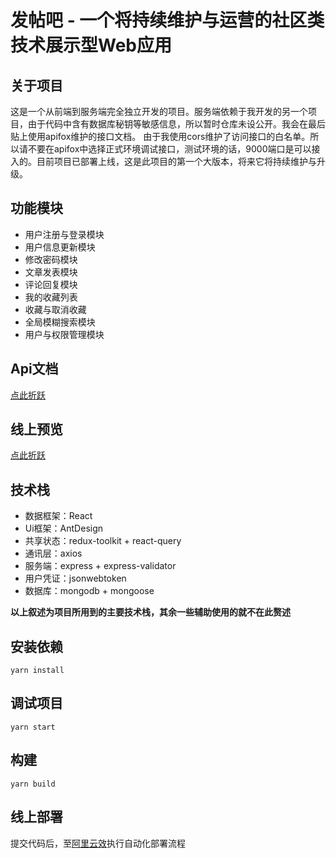 # 发帖吧 - 一个将持续维护与运营的社区类技术展示型Web应用

## 关于项目

这是一个从前端到服务端完全独立开发的项目。服务端依赖于我开发的另一个项目，由于代码中含有数据库秘钥等敏感信息，所以暂时仓库未设公开。我会在最后贴上使用apifox维护的接口文档。
由于我使用cors维护了访问接口的白名单。所以请不要在apifox中选择正式环境调试接口，测试环境的话，9000端口是可以接入的。目前项目已部署上线，这是此项目的第一个大版本，将来它将持续维护与升级。

## 功能模块

- 用户注册与登录模块
- 用户信息更新模块
- 修改密码模块
- 文章发表模块
- 评论回复模块
- 我的收藏列表
- 收藏与取消收藏
- 全局模糊搜索模块
- 用户与权限管理模块

## Api文档

<a href="https://www.apifox.cn/apidoc/shared-9bce2364-95cd-4ce4-9c36-ef4e4e26de90" target="_blank">点此折跃</a>

## 线上预览

<a href="https://tie.lizhigang.cn/" target="_blank">点此折跃</a>

## 技术栈

- 数据框架：React
- Ui框架：AntDesign
- 共享状态：redux-toolkit + react-query
- 通讯层：axios
- 服务端：express + express-validator
- 用户凭证：jsonwebtoken
- 数据库：mongodb + mongoose

**以上叙述为项目所用到的主要技术栈，其余一些辅助使用的就不在此赘述**

## 安装依赖

`yarn install`

## 调试项目

`yarn start`

## 构建

`yarn build`

## 线上部署

提交代码后，至[阿里云效](https://flow.aliyun.com/my?page=1)执行自动化部署流程


